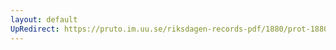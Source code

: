 ```yaml
---
layout: default
UpRedirect: https://pruto.im.uu.se/riksdagen-records-pdf/1880/prot-1880--fk--021/prot-1880--fk--021_012.pdf
---
```

